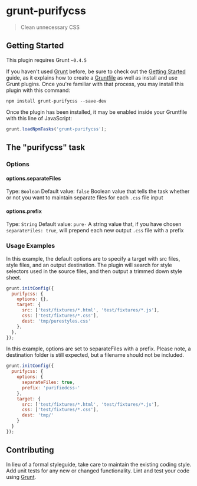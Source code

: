 # grunt-purifycss

> Clean unnecessary CSS

## Getting Started
This plugin requires Grunt `~0.4.5`

If you haven't used [Grunt](http://gruntjs.com/) before, be sure to check out the [Getting Started](http://gruntjs.com/getting-started) guide, as it explains how to create a [Gruntfile](http://gruntjs.com/sample-gruntfile) as well as install and use Grunt plugins. Once you're familiar with that process, you may install this plugin with this command:

```shell
npm install grunt-purifycss --save-dev
```

Once the plugin has been installed, it may be enabled inside your Gruntfile with this line of JavaScript:

```js
grunt.loadNpmTasks('grunt-purifycss');
```

## The "purifycss" task

### Options

#### options.separateFiles
Type: `Boolean` Default value: `false`
Boolean value that tells the task whether or not you want to maintain separate files for each `.css` file input

#### options.prefix
Type: `String` Default value: `pure-`
A string value that, if you have chosen `separateFiles: true`, will prepend each new output `.css` file with a prefix 

### Usage Examples

In this example, the default options are to specify a target with src files, style files, and an output destination. The plugin will search for style selectors used in the source files, and then output a trimmed down style sheet.

```js
grunt.initConfig({
  purifycss: {
    options: {},
    target: {
      src: ['test/fixtures/*.html', 'test/fixtures/*.js'],
      css: ['test/fixtures/*.css'],
      dest: 'tmp/purestyles.css'
    },
  },
});
```

In this example, options are set to separateFiles with a prefix.  Please note, a destination folder is still expected, but a filename should not be included.

```js
grunt.initConfig({
  purifycss: {
    options: {
      separateFiles: true,
      prefix: 'purifiedcss-'
    },
    target: {
      src: ['test/fixtures/*.html', 'test/fixtures/*.js'],
      css: ['test/fixtures/*.css'],
      dest: 'tmp/'
    }
  }
});
```

## Contributing
In lieu of a formal styleguide, take care to maintain the existing coding style. Add unit tests for any new or changed functionality. Lint and test your code using [Grunt](http://gruntjs.com/).
